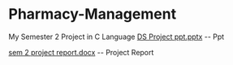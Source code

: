 # Pharmacy-Management
My Semester 2 Project in C Language
[DS Project ppt.pptx](https://github.com/Koushal125/Pharmacy-Management/files/13234196/DS.Project.ppt.pptx) -- Ppt

[sem 2 project report.docx](https://github.com/Koushal125/Pharmacy-Management/files/13234198/sem.2.project.report.docx) -- Project Report
